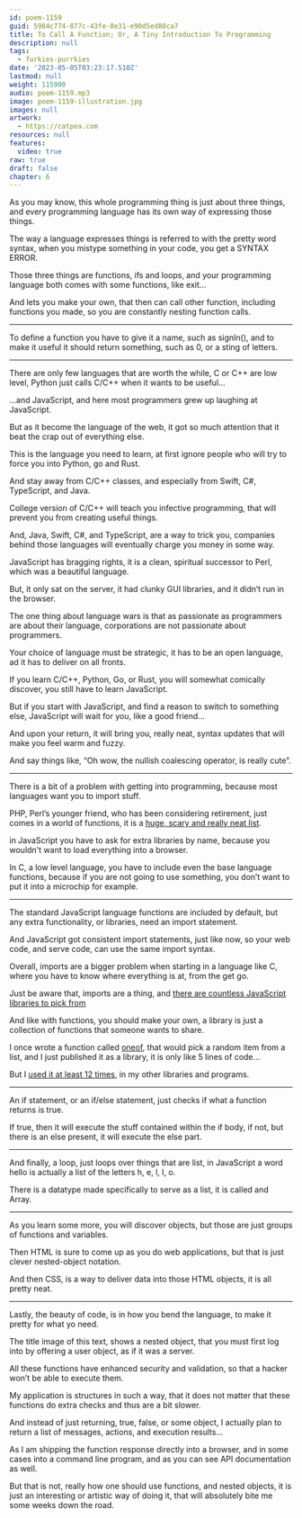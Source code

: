 ```yaml
---
id: poem-1159
guid: 5984c774-877c-43fe-8e31-e90d5ed88ca7
title: To Call A Function; Or, A Tiny Introduction To Programming
description: null
tags:
  - furkies-purrkies
date: '2023-05-05T03:23:17.510Z'
lastmod: null
weight: 115900
audio: poem-1159.mp3
image: poem-1159-illustration.jpg
images: null
artwork:
  - https://catpea.com
resources: null
features:
  video: true
raw: true
draft: false
chapter: 6
---
```


As you may know, this whole programming thing is just about three things,
and every programming language has its own way of expressing those things.

The way a language expresses things is referred to with the pretty word syntax,
when you mistype something in your code, you get a SYNTAX ERROR.

Those three things are functions, ifs and loops,
and your programming language both comes with some functions, like exit...

And lets you make your own, that then can call other function,
including functions you made, so you are constantly nesting function calls.

---

To define a function you have to give it a name, such as signIn(),
and to make it useful it should return something, such as 0, or a sting of letters.

---

There are only few languages that are worth the while,
C or C++ are low level, Python just calls C/C++ when it wants to be useful…

...and JavaScript,
and here most programmers grew up laughing at JavaScript.

But as it become the language of the web,
it got so much attention that it beat the crap out of everything else.

This is the language you need to learn,
at first ignore people who will try to force you into Python, go and Rust.

And stay away from C/C++ classes,
and especially from Swift, C#, TypeScript, and Java.

College version of C/C++ will teach you infective programming,
that will prevent you from creating useful things.

And, Java, Swift, C#, and TypeScript, are a way to trick you,
companies behind those languages will eventually charge you money in some way.

JavaScript has bragging rights,
it is a clean, spiritual successor to Perl, which was a beautiful language.

But, it only sat on the server, it had clunky GUI libraries,
and it didn’t run in the browser.

The one thing about language wars is that as passionate as programmers are about their language,
corporations are not passionate about programmers.

Your choice of language must be strategic, it has to be an open language,
ad it has to deliver on all fronts.

If you learn C/C++, Python, Go, or Rust,
you will somewhat comically discover, you still have to learn JavaScript.

But if you start with JavaScript, and find a reason to switch to something else,
JavaScript will wait for you, like a good friend…

And upon your return, it will bring you, really neat,
syntax updates that will make you feel warm and fuzzy.

And say things like,
“Oh wow, the nullish coalescing operator, is really cute”.

---

There is a bit of a problem with getting into programming,
because most languages want you to import stuff.

PHP, Perl’s younger friend, who has been considering retirement,
just comes in a world of functions, it is a [huge, scary and really neat list][0].

in JavaScript you have to ask for extra libraries by name,
because you wouldn't want to load everything into a browser.

In C, a low level language, you have to include even the base language functions,
because if you are not going to use something, you don’t want to put it into a microchip for example.

---

The standard JavaScript language functions are included by default,
but any extra functionality, or libraries, need an import statement.

And JavaScript got consistent import statements, just like now,
so your web code, and serve code, can use the same import syntax.

Overall, imports are a bigger problem when starting in a language like C,
where you have to know where everything is at, from the get go.

Just be aware that, imports are a thing,
and [there are countless JavaScript libraries to pick from][1]

And like with functions, you should make your own,
a library is just a collection of functions that someone wants to share.

I once wrote a function called [oneof][2], that would pick a random item from a list,
and I just published it as a library, it is only like 5 lines of code…

But I [used it at least 12 times][3],
in my other libraries and programs.

---

An if statement, or an if/else statement,
just checks if what a function returns is true.

If true, then it will execute the stuff contained within the if body,
if not, but there is an else present, it will execute the else part.

---

And finally, a loop, just loops over things that are list,
in JavaScript a word hello is actually a list of the letters h, e, l, l, o.

There is a datatype made specifically to serve as a list,
it is called and Array.

---

As you learn some more, you will discover objects,
but those are just groups of functions and variables.

Then HTML is sure to come up as you do web applications,
but that is just clever nested-object notation.

And then CSS, is a way to deliver data into those HTML objects,
it is all pretty neat.

---

Lastly, the beauty of code, is in how you bend the language,
to make it pretty for what yo need.

The title image of this text, shows a nested object,
that you must first log into by offering a user object, as if it was a server.

All these functions have enhanced security and validation,
so that a hacker won’t be able to execute them.

My application is structures in such a way,
that it does not matter that these functions do extra checks and thus are a bit slower.

And instead of just returning, true, false, or some object,
I actually plan to return a list of messages, actions, and execution results…

As I am shipping the function response directly into a browser,
and in some cases into a command line program, and as you can see API documentation as well.

But that is not, really how one should use functions, and nested objects,
it is just an interesting or artistic way of doing it, that will absolutely bite me some weeks down the road.

[0]: https://www.php.net/manual/en/funcref.php
[1]: https://github.com/topics/javascript
[2]: https://github.com/fantasyui-com/oneof/blob/master/index.js
[3]: https://www.npmjs.com/package/oneof?activeTab=dependents
